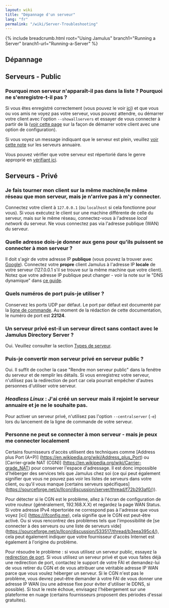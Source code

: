 ```yaml
---
layout: wiki
title: "Dépannage d'un serveur"
lang: "fr"
permalink: "/wiki/Server-Troubleshooting"
---
```


{% include breadcrumb.html root="Using Jamulus" branch1="Running a Server" branch1-url="Running-a-Server" %}

## Dépannage

## Serveurs - Public

### Pourquoi mon serveur n'apparaît-il pas dans la liste ? Pourquoi ne s'enregistre-t-il pas ?

Si vous êtes enregistré correctement (vous pouvez le voir [ici](https://explorer.jamulus.io/)) et que vous ou vos amis ne voyez pas votre serveur, vous pouvez attendre, ou démarrer votre client avec l'option `--showallservers` et essayer de vous connecter à partir de là ([voir cette page](Command-Line-Options) sur la façon de démarrer votre client avec une option de configuration).

Si vous voyez un message indiquant que le serveur est plein, veuillez [voir cette note](Directory-Servers) sur les serveurs annuaire.

Vous pouvez vérifier que votre serveur est répertorié dans le genre approprié en [vérifiant ici](https://explorer.jamulus.io/).

## Serveurs - Privé

### Je fais tourner mon client sur la même machine/le même réseau que mon serveur, mais je n'arrive pas à m'y connecter.

Connectez votre client à `127.0.0.1` (ou `localhost` si cela fonctionne pour vous). Si vous exécutez le client sur une machine différente de celle du serveur, mais sur le même réseau, connectez-vous à l'adresse _local network_ du serveur. Ne vous connectez pas via l'adresse publique (WAN) du serveur.

### Quelle adresse dois-je donner aux gens pour qu'ils puissent se connecter à mon serveur ?

Il doit s'agir de votre adresse IP **publique** (vous pouvez la trouver avec [Google](https://www.google.com/search?q=whatsmyip)). Connectez votre **propre** client Jamulus à l'adresse IP **locale** de votre serveur (127.0.0.1 s'il se trouve sur la même machine que votre client). Notez que votre adresse IP publique peut changer - voir la note sur le "DNS dynamique" dans [ce guide](Running-a-Private-Server).

### Quels numéros de port puis-je utiliser ?

Conservez les ports UDP par défaut. Le port par défaut est documenté par la [ligne de commande](Command-Line-Options). Au moment de la rédaction de cette documentation, le numéro de port est **22124**.

### Un serveur privé est-il un serveur direct sans contact avec le Jamulus Directory Server ?

Oui. Veuillez consulter la section [Types de serveur](Choosing-a-Server-Type).

### Puis-je convertir mon serveur privé en serveur public ?

Oui. Il suffit de cocher la case "Rendre mon serveur public" dans la fenêtre du serveur et de remplir les détails. Si vous enregistrez votre serveur, n'utilisez pas la redirection de port car cela pourrait empêcher d'autres personnes d'utiliser votre serveur.

### **_Headless Linux_** : J'ai créé un serveur mais il rejoint le serveur annuaire et je ne le souhaite pas.

Pour activer un serveur privé, n'utilisez pas l'option `--centralserver` (`-e`) lors du lancement de la ligne de commande de votre serveur.

### Personne ne peut se connecter à mon serveur - mais je peux me connecter localement

Certains fournisseurs d'accès utilisent des techniques comme [Address plus Port (A+P)] (https://en.wikipedia.org/wiki/Address_plus_Port) ou [Carrier-grade NAT (CGN)] (https://en.wikipedia.org/wiki/Carrier-grade_NAT) pour conserver l'espace d'adressage. Il est donc impossible d'héberger des services tels que Jamulus chez soi (ce qui peut également signifier que vous ne pouvez pas voir les listes de serveurs dans votre client, ou qu'il vous manque [certains serveurs spécifiques] (https://sourceforge.net/p/llcon/discussion/server/thread/f72b293af0/)).

Pour détecter si le CGN est le problème, allez à l'écran de configuration de votre routeur (généralement, 192.168.X.X) et regardez la page WAN Status. Si votre adresse IPv4 répertoriée ne correspond pas à l'adresse que vous voyez [ici] (https://ifconfig.me), cela signifie que le CGN est peut-être activé. Ou si vous rencontrez des problèmes tels que l'impossibilité de [se connecter à des serveurs ou une liste de serveurs vide] (https://sourceforge.net/p/llcon/discussion/533517/thread/b3eea395c4/), cela peut également indiquer que votre fournisseur d'accès Internet est également à l'origine du problème.

Pour résoudre le problème : si vous utilisez un serveur public, essayez la [redirection de port](Running-a-Private-Server#port-forwarding). Si vous utilisez un serveur privé et que vous faites déjà une redirection de port, contactez le support de votre FAI et demandez-lui de vous retirer du CGN et de vous attribuer une véritable adresse IP WAN parce que vous voulez héberger un serveur. Si le CGN n'est pas le problème, vous devrez peut-être demander à votre FAI de vous donner une adresse IP WAN (ou une adresse fixe pour éviter d'utiliser le DDNS, si possible). Si tout le reste échoue, envisagez l'hébergement sur une plateforme en nuage (certains fournisseurs proposent des périodes d'essai gratuites).
